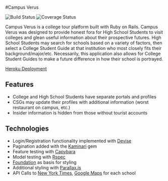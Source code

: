 #Campus Verus

![Build Status](https://codeship.com/projects/247cce80-e26e-0133-9815-5e7bb9818a79/status?branch=master) 
![Coverage Status](https://coveralls.io/repos/kamilleski/Campus-Verus/badge.png)

Campus Verus is a college tour platform built with Ruby on Rails. Campus Verus was designed to provide honest fora for High School Students to visit colleges and glean useful information about their prospective futures. High School Students may search for schools based on a variety of factors, then select a College Student Guide at that institution who most closely fits their background/major/etc. Necessarily, this application also allows for College Student Guides to make a future difference in how their school is portrayed.

[Heroku Deployment](https://campus-verus.herokuapp.com/)

## Features
* College and High School Students have separate portals and profiles
* CSGs may update their profiles with additional information (worst restaurant on campus, etc.)
* Insider information is hidden from those without tourist accounts

## Technologies
* Login/Registration functionality implemented with [Devise](https://github.com/plataformatec/devise/wiki)
* Pagination added with the [Kaminari](https://github.com/amatsuda/kaminari) gem
* Feature testing with [Capybara](https://github.com/jnicklas/capybara)
* Model testing with [Rspec](http://rspec.info/)
* [Foundation](http://foundation.zurb.com/sites/docs/) as basis for styling
* Additional styling with [Parallax.js](https://github.com/wagerfield/parallax)
* API Calls to [New York Times](http://developers.nytimes.com/), [Google Maps](https://developers.google.com/maps/) for each school
